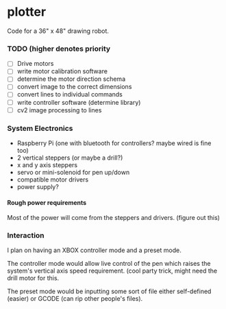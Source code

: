 # plotter

Code for a 36" x 48" drawing robot.

### TODO (higher denotes priority
- [ ] Drive motors
- [ ] write motor calibration software
- [ ] determine the motor direction schema
- [ ] convert image to the correct dimensions
- [ ] convert lines to individual commands
- [ ] write controller software (determine library)
- [ ] cv2 image processing to lines

### System Electronics
- Raspberry Pi (one with bluetooth for controllers? maybe wired is fine too)
- 2 vertical steppers (or maybe a drill?)
- x and y axis steppers
- servo or mini-solenoid for pen up/down
- compatible motor drivers
- power supply?

#### Rough power requirements
Most of the power will come from the steppers and drivers. (figure out this)

### Interaction
I plan on having an XBOX controller mode and a preset mode.

The controller mode would allow live control of the pen which raises the
system's vertical axis speed requirement. (cool party trick, might need the
drill motor for this.

The preset mode would be inputting some sort of file either self-defined (easier)
or GCODE (can rip other people's files).


